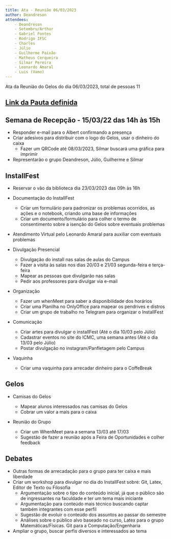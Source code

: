 ```yaml
---
title: Ata - Reunião 06/03/2023
author: Deandreson
attendees:
    - Deandreson
    - Setembru/Arthur
    - Gabriel Fontes
    - Rodrigo IFSC
    - Charles
    - Júlio
    - Guilherme Paixão
    - Matheus Cerqueira
    - Silmar Pereira
    - Leonardo Amaral
    - Luis (Vamo)
---
```


Ata da Reunião do Gelos do dia 06/03/2023, total de pessoas 11

## [Link da Pauta definida](https://cloud.gelos.club/s/tdXkwP5EbSXHfbo)

## Semana de Recepção - 15/03/22 das 14h às 15h
- Responder e-mail para o Albert confirmando a presença
- Criar adesivos para distribuir com o logo do Gelos, usar o dinheiro do caixa
   - Fazer um QRCode até 08/03/2023, Silmar buscará uma gráfica para imprimir
- Representarão o grupo Deandreson, Júlio, Guilherme e Silmar


## InstallFest

 - Reservar o vão da biblioteca dia 23/03/2023 das 09h às 16h

 - Documentação do InstallFest
   - Criar um formulário para padronizar os problemas ocorridos, as ações e o notebook, criando uma base de informações
   - Criar um documento/formulário para colher o termo de consentimento sobre a isenção do Gelos sobre eventuais problemas
 - Atendimento Virtual pelo Leonardo Amaral para auxiliar com eventuais problemas

 - Divulgação Presencial
   - Divulgação do install nas salas de aulas do Campus
   - Fazer a visita às salas nos dias 20/03 e 21/03 segunda-feira e terça-feira
   - Mapear as pessoas que divulgarão nas salas
   - Pedir aos professores para divulgar via e-mail

 - Organização
   - Fazer um whenMeet para saber a disponibilidade dos horários
   - Criar uma Planilha no OnlyOffice para mapear os pendrives e distros
   - Criar um grupo de trabalho no Telegram para organizar o InstallFest

 - Comunicação
   - Criar artes para divulgar o installFest (Até o dia 10/03 pelo Júlio)
   - Cadastrar eventos no site do ICMC, uma semana antes (Até o dia 13/03 pelo Júlio)
   - Postar divulgação no instagram/Panfletagem pelo Campus

 - Vaquinha
   - Criar uma vaquinha para arrecadar dinheiro para o CoffeBreak

## Gelos
 - Camisas do Gelos

   - Mapear alunos interessados nas camisas do Gelos
   - Cobrar um valor a mais para o caixa
 - Reunião do Grupo

   - Criar um WhenMeet para a semana 13/03 até 17/03
   - Sugestão de fazer a reunião após a Feira de Oportunidades e colher feedback

## Debates
 - Outras formas de arrecadação para o grupo para ter caixa e mais liberdade
 - Criar um workshop para divulgar no dia do InstallFest sobre: Git, Latex, Editor de Texto ou Filosofia
   - Argumentação sobre o tipo do conteúdo inicial, já que o público são de ingressantes na faculdade e ter um tema mais iniciante
   - Argumentação para conteúdo mais técnico buscando captar também integrantes com esse perfil
   - Sugestão de evoluir o conteúdo dos assuntos ao passar do semestre
   - Análises sobre o público alvo baseado no curso, Latex para o grupo  Matemáticas/Físicas. Git para a Computação/Engenharia
 - Ampliar o grupo, buscar perfis diversos e interessados ao tema
